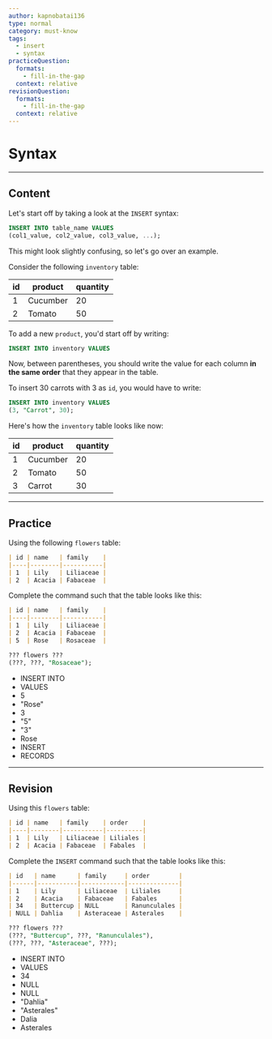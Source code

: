 ```yaml
---
author: kapnobatai136
type: normal
category: must-know
tags:
  - insert
  - syntax
practiceQuestion:
  formats:
    - fill-in-the-gap
  context: relative
revisionQuestion:
  formats:
    - fill-in-the-gap
  context: relative
---
```


# Syntax


---

## Content

Let's start off by taking a look at the `INSERT` syntax:

```sql
INSERT INTO table_name VALUES
(col1_value, col2_value, col3_value, ...);
```

This might look slightly confusing, so let's go over an example.

Consider the following `inventory` table:

| id | product  | quantity |
| -- | -------- | -------- |
| 1  | Cucumber | 20       |
| 2  | Tomato   | 50       |

To add a new `product`, you'd start off by writing:

```sql
INSERT INTO inventory VALUES
```

Now, between parentheses, you should write the value for each column **in the same order** that they appear in the table.

To insert 30 carrots with 3 as `id`, you would have to write:

```sql
INSERT INTO inventory VALUES
(3, "Carrot", 30);
```

Here's how the `inventory` table looks like now:

| id | product  | quantity |
| -- | -------- | -------- |
| 1  | Cucumber | 20       |
| 2  | Tomato   | 50       |
| 3  | Carrot   | 30       |


---

## Practice

Using the following `flowers` table:

```md
| id | name   | family    |
|----|--------|-----------|
| 1  | Lily   | Liliaceae |
| 2  | Acacia | Fabaceae  |
```

Complete the command such that the table looks like this:

```md
| id | name   | family    |
|----|--------|-----------|
| 1  | Lily   | Liliaceae |
| 2  | Acacia | Fabaceae  |
| 5  | Rose   | Rosaceae  |
```

```sql
??? flowers ???
(???, ???, "Rosaceae");
```

- INSERT INTO
- VALUES
- 5
- "Rose"
- 3
- "5"
- "3"
- Rose
- INSERT
- RECORDS


---

## Revision

Using this `flowers` table:

```md
| id | name   | family    | order    |
|----|--------|-----------|----------|
| 1  | Lily   | Liliaceae | Liliales |
| 2  | Acacia | Fabaceae  | Fabales  |
```

Complete the `INSERT` command such that the table looks like this:

```md
| id   | name      | family     | order        |
|------|-----------|------------|--------------|
| 1    | Lily      | Liliaceae  | Liliales     |
| 2    | Acacia    | Fabaceae   | Fabales      |
| 34   | Buttercup | NULL       | Ranunculales |
| NULL | Dahlia    | Asteraceae | Asterales    |
```

```sql
??? flowers ???
(???, "Buttercup", ???, "Ranunculales"),
(???, ???, "Asteraceae", ???);
```

- INSERT INTO
- VALUES
- 34
- NULL
- NULL
- "Dahlia"
- "Asterales"
- Dalia
- Asterales
